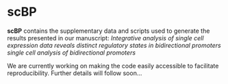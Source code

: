 # scBP
**scBP** contains the supplementary data and scripts used to generate the results presented in our manuscript:
*Integrative analysis of single cell expression data reveals distinct regulatory states in bidirectional promoters single cell analysis of bidirectional promoters*

We are currently working on making the code easily accessible to facilitate reproducibility. Further details will follow soon...
